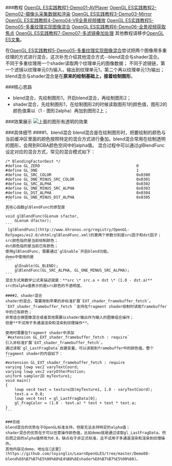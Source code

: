 ###教程
[OpenGL ES实践教程1-Demo01-AVPlayer](http://www.jianshu.com/p/64d9c58d8344)
[OpenGL ES实践教程2-Demo02-摄像头采集数据和渲染](http://www.jianshu.com/p/7182b8c1d7f4)
[OpenGL ES实践教程3-Demo03-Mirror](http://www.jianshu.com/p/4001da2663ca)
[OpenGL ES实践教程4-Demo04-VR全景视频播放](http://www.jianshu.com/p/0c8d080bb375)
[OpenGL ES实践教程5-Demo05-多重纹理实现图像混合](http://www.jianshu.com/p/f5c6593e1a44)
[OpenGL ES实践教程6-Demo06-全景视频获取焦点](http://www.jianshu.com/p/af059549e050)
[OpenGL ES实践教程7-Demo07-多滤镜叠加处理](http://www.jianshu.com/p/710d37d9dbb5)
其他教程请移步[OpenGL ES文集](http://www.jianshu.com/notebooks/2135411/latest)。

在[OpenGL ES实践教程5-Demo05-多重纹理实现图像混合](http://www.jianshu.com/p/f5c6593e1a44)尝试把两个图像用多重纹理的方式进行混合，这次补充介绍其他混合方式--blend混合与shader混合。
不同于多重纹理用一个shader读取两个纹理单元的图像数据；
不同于滤镜链，第一个滤镜以纹理单元0为输入，输出到纹理单元1，第二个再以纹理单元1为输出；
blend混合与shader混合是在**原来的绘制基础上，接着绘制图形**。

###核心思路
 * blend混合，先绘制图形1，开启blend混合，再绘制图形2；
 * shader混合，先绘制图形1，在绘制图形2的时候读取图形1的颜色值，图形2的颜色值乘以（1 - 图形2alpha）再加到图形2上；

###效果展示
![上面的图形有透明的效果](http://upload-images.jianshu.io/upload_images/1049769-772dc773500f1b00.gif?imageMogr2/auto-orient/strip)

###具体细节
####1、blend混合
blend混合是在绘制图形时，把要绘制的颜色与当前缓冲区里面的颜色按照特定的混合方式进行叠加。blend混合常用在绘制透明的图形，会用到RGBA颜色空间中的alpha值。
混合过程中可以通过glBlendFunc设定对应的混合方式，常见的混合模式如下：
````
/* BlendingFactorDest */
#define GL_ZERO                                          0
#define GL_ONE                                           1
#define GL_SRC_COLOR                                     0x0300
#define GL_ONE_MINUS_SRC_COLOR                           0x0301
#define GL_SRC_ALPHA                                     0x0302
#define GL_ONE_MINUS_SRC_ALPHA                           0x0303
#define GL_DST_ALPHA                                     0x0304
#define GL_ONE_MINUS_DST_ALPHA                           0x0305
```
其核心函数glBlendFunc的原型是
```
void glBlendFunc(GLenum sfactor,
 	GLenum dfactor);
```
 [glBlendFunc](http://www.khronos.org/registry/OpenGL-Refpages/es2.0/xhtml/glBlendFunc.xml)的第两个参数分别是src因子和dst因子；
src颜色指的是当前绘制颜色；
dst颜色指的是当前已有颜色；
使用glBlendFunc，需要通过`glEnable`开启blend功能。
demo中使用的是
```
    glEnable(GL_BLEND);
    glBlendFunc(GL_SRC_ALPHA, GL_ONE_MINUS_SRC_ALPHA);
```
混合方式用数学公式来描述就是：**src \* src.a + dst \* (1.0 - dst.a)**
src的alpha值表示的是src颜色的不透明度。

####2、shader混合
shader的混合，需要用到苹果的非标准扩展`EXT_shader_framebuffer_fetch`。
`EXT_shader_framebuffer_fetch `支持在fragment shader绘制时读取framebuffer中的已有颜色；
非常适合做图像混合或者其他需要以shader输出作为输入的图像组合操作；
但是**不试用于多通道渲染和渲染到纹理操作**。

使用时需要在fragment shader中添加
`#extension GL_EXT_shader_framebuffer_fetch : require`
引入非标准扩展`EXT_shader_framebuffer_fetch`。
通过读取`gl_LastFragData`自建变量，可以读取到framebuffer中的颜色值，整个fragment shader的内容如下：
```
#extension GL_EXT_shader_framebuffer_fetch : require
varying lowp vec2 varyTextCoord;
varying lowp vec2 varyOtherPostion;
uniform sampler2D myTexture1;
void main()
{
    lowp vec4 text = texture2D(myTexture1, 1.0 - varyTextCoord);
    text.a = 0.8;
    lowp vec4 test = gl_LastFragData[0];
    gl_FragColor = (1.0 - text.a) * test + text * text.a;
}
```

###总结
blend混合的优势在于OpenGL标准支持，但是无法支持特定的alpha值；
shader混合的优势在于可以任意操作颜色值，比如demo就是通过读取gl_LastFragData，然后把之前的alpha值修改为0.8，缺点在于非正式标准，且不试用于多通道渲染和渲染到纹理操作。
其他内容见demo，地址在[这里](https://github.com/loyinglin/LearnOpenGLES/tree/master/Demo08-blend%E6%B7%B7%E5%90%88%E4%B8%8Eshader%E6%B7%B7%E5%90%88)。